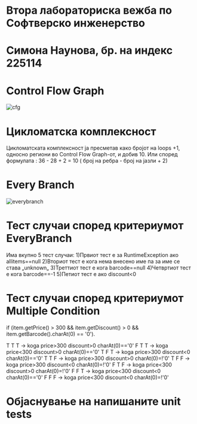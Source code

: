# Втора лабораториска вежба по Софтверско инженерство
# Симона Наунова, бр. на индекс 225114
# Control Flow Graph
![cfg](https://github.com/naunovas/SI_2024_lab2_225114/assets/150629204/f2dc3d24-3edc-4c02-9afd-acce84dffab2)

# Цикломатска комплексност
Цикломатската комплексност ја пресметав како бројот на loops +1, односно региони во Control Flow Graph-от, и добив 10. 
Или според формулата : 36 - 28 + 2 = 10 ( број на ребра - број на јазли + 2)
# Every Branch
![everybranch](https://github.com/naunovas/SI_2024_lab2_225114/assets/150629204/7c64c7a0-1e1f-42ad-975d-790a43f6e97a)

# Тест случаи според критериумот EveryBranch
Има вкупно 5 тест случаи:
1)Првиот тест е за RuntimeException ако allitems==null
2)Вториот тест е кога нема внесено име па за име се става „unknown„
3)Треттиот тест е кога barcode==null
4)Четвртиот тест е кога barcode==-1
5)Петиот тест е ако discount<0
# Тест случаи според критериумот Multiple Condition
if (item.getPrice() > 300 && item.getDiscount() > 0 && item.getBarcode().charAt(0)
== '0').

T T T -> koga price>300 discount>0 charAt(0)=='0'
F T T -> koga price<300 discount>0 charAt(0)=='0'
T F T -> koga price>300 discount<0 charAt(0)=='0'
T T F -> koga price>300 discount>0 charAt(0)=!'0'
T F F -> koga price>300 discount<0 charAt(0)=!'0'
F T F -> koga price<300 discount>0 charAt(0)=!'0'
F F T -> koga price<300 discount<0 charAt(0)=='0'
F F F -> koga price<300 discount<0 charAt(0)=!'0'

# Објаснување на напишаните unit tests
